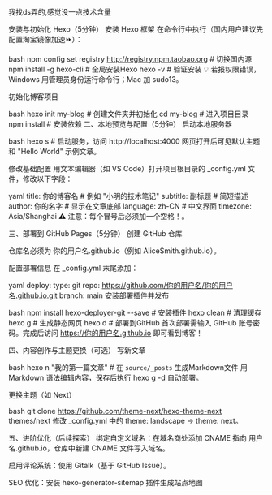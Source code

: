我找ds弄的,感觉没一点技术含量

安装与初始化 Hexo（5分钟）
安装 Hexo 框架
在命令行中执行（国内用户建议先配置淘宝镜像加速⏩）：

bash
npm config set registry http://registry.npm.taobao.org  # 切换国内源
npm install -g hexo-cli  # 全局安装Hexo
hexo -v                  # 验证安装
💡 若报权限错误，Windows 用管理员身份运行命令行；Mac 加 sudo13。

初始化博客项目

bash
hexo init my-blog     # 创建文件夹并初始化
cd my-blog            # 进入项目目录
npm install           # 安装依赖
二、本地预览与配置（5分钟）
启动本地服务器

bash
hexo s  # 启动服务，访问 http://localhost:4000
网页打开后可见默认主题和 "Hello World" 示例文章。

修改基础配置
用文本编辑器（如 VS Code）打开项目根目录的 _config.yml 文件，修改以下字段：

yaml
title: 你的博客名       # 例如 "小明的技术笔记"
subtitle: 副标题        # 简短描述
author: 你的名字        # 显示在文章底部
language: zh-CN        # 中文界面
timezone: Asia/Shanghai
⚠️ 注意：每个冒号后必须加一个空格！。

三、部署到 GitHub Pages（5分钟）
创建 GitHub 仓库

仓库名必须为 你的用户名.github.io（例如 AliceSmith.github.io）。

配置部署信息
在 _config.yml 末尾添加：

yaml
deploy:
  type: git
  repo: https://github.com/你的用户名/你的用户名.github.io.git
  branch: main
安装部署插件并发布

bash
npm install hexo-deployer-git --save  # 安装插件
hexo clean   # 清理缓存
hexo g       # 生成静态网页
hexo d       # 部署到GitHub
首次部署需输入 GitHub 账号密码。完成后访问 https://你的用户名.github.io 即可看到博客！

四、内容创作与主题更换（可选）
写新文章

bash
hexo n "我的第一篇文章"  # 在 `source/_posts` 生成Markdown文件
用 Markdown 语法编辑内容，保存后执行 hexo g -d 自动部署。

更换主题（如 Next）

bash
git clone https://github.com/theme-next/hexo-theme-next themes/next
修改 _config.yml 中的 theme: landscape → theme: next。

五、进阶优化（后续探索）
绑定自定义域名：在域名商处添加 CNAME 指向 用户名.github.io，仓库中新建 CNAME 文件写入域名。

启用评论系统：使用 Gitalk（基于 GitHub Issue）。

SEO 优化：安装 hexo-generator-sitemap 插件生成站点地图
